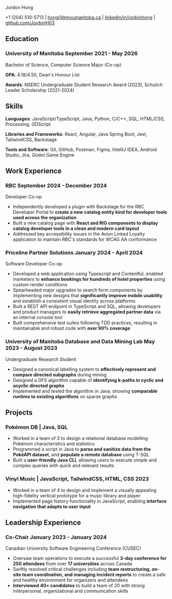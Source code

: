<link rel="stylesheet" type="text/css" href="resume.css">
<link rel="stylesheet" href="https://fonts.googleapis.com/css2?family=Open+Sans">

<span class="name"> Jordon Hong </span>

<span class="info">

+1 (204) 510-5713 | <a href="mailto:hongj1@myumanitoba.ca" target="_blank">hongj1@myumanitoba.ca</a> | <a href="https://linkedin.com/in/jordonhong" target="_blank">linkedin/in/jordonhong</a> | <a href="https://github.com/JordonH03" target="_blank">github.com/JordonH03</a>

</span>

## Education

### University of Manitoba <time> September 2021 - May 2026 </time>
<subheading> Bachelor of Science, Computer Science Major (Co-op) </subheading>

**GPA**: 4.18/4.50, Dean's Honour List

**Awards**: NSERC Undergraduate Student Research Award (2023), Schulich Leader Scholarship (2021-2024)

## Skills
**Languages**: JavaScript/TypeScript, Java, Python, C/C++, SQL, HTML/CSS, Processing, GDScript

**Libraries and Frameworks**: React, Angular, Java Spring Boot, Jest, TailwindCSS, Backstage

**Tools and Software**: Git, GitHub, Postman, Figma, IntelliJ IDEA, Android Studio, Jira, Godot Game Engine

## Work Experience

### RBC <time> September 2024 - December 2024 </time>
<subheading> Developer Co-op </subheading>

- Independently developed a plugin with Backstage for the RBC Developer Portal to **create a new catalog entity kind for developer tools used across the organization**
- Built a new catalog page with **React and RIG components to display catalog developer tools in a clean and modern card layout**
- Addressed key accessibility issues in the Avion Linked Loyalty application to maintain RBC's standards for WCAG AA conformance

### Priceline Partner Solutions <time> January 2024 - April 2024 </time>
<subheading> Software Developer Co-op </subheading>

- Developed a web application using Typescript and Contentful, enabled marketers to **enhance bookings for hundreds of hotel properties** using custom render conditions
- Spearheaded major upgrades to search form components by implementing new designs that **significantly improve mobile usability** and establish a consistent visual identity across platforms
- Built a REST API endpoint in TypeScript and SQL, allowing developers and product managers to **easily retrieve aggregated partner data** via an internal console tool 
- Built comprehensive test suites following TDD practices, resulting in maintainable and robust code with **over 90% coverage**

### University of Manitoba Database and Data Mining Lab <time> May 2023 - August 2023 </time>
<subheading> Undergraduate Research Student </subheading>

- Designed a canonical labelling system to **effectively represent and compare directed subgraphs** during mining
- Designed a DFS algorithm capable of **identifying k-paths in cyclic and acyclic directed graphs**
- Implemented and tested the algorithm in Java, showing **comparable runtime to existing algorithms** on sparse graphs

## Projects

### Pokémon DB | <span class="skills"> Java, SQL </span>

- Worked in a team of 3 to design a relational database modelling Pokémon characteristics and statistics
- Programmed a script in Java to **parse and sanitize data from the PokéAPI dataset**, and **populate a remote database** using T-SQL
- Built a **user-friendly Java CLI**, allowing users to execute simple and complex queries with quick and relevant results

### Vinyl Music | <span class="skills"> JavaScript, TailwindCSS, HTML, CSS </span> <time> 2023 </time>

- Worked in a team of 4 to design and implement a visually appealing high-fidelity vertical prototype for a music library and player
- Implemented page history functionality in JavaScript, enabling **interface navigation that adapts to user input**

<!-- ### Blockchain | <span class="skills">Python</span>
- Built a **blockchain peer from scratch** in Python, using proof-of-work to verify over 5000 blocks on the network -->

<!-- ### Circuit Breaker | <span class="skills"> Godot Game Engine, GDScript </span>  <time> 2023 </time>

- Collaborated with 10 developers and designers to produce an RPG puzzle game using Godot for a 48-hour game jam
- Developed player movement and map logic using GDScript to **control transitions between the game map and mini-games** -->

## Leadership Experience

<!-- ### Internal Executive <time> April 2023 - April 2024 </time>
<subheading> University of Manitoba .devClub </subheading>

- Led a 24-hour hackathon by coordinating participant check-in, scheduling, and project presentations to ensure efficient operations and high satisfaction for **over 300 attendees**
- Chaired executive meetings with detailed minutes to ensure ownership of responsibilities and facilitate effective communication among 13 executive members and councillors -->

### Co-Chair <time> January 2023 - January 2024 </time>
<subheading> Canadian University Software Engineering Conference (CUSEC) </subheading>

- Oversaw team operations to execute a successful **3-day conference for 250 attendees** from over **17 universities** across Canada
- Swiftly resolved critical challenges including **team restructuring, on-site team coordination, and managing incident reports** to create a safe and healthy environment for organizers and attendees
- **Interviewed 40+ candidates** to build a team of 20 with strong interpersonal, organizational and communication skills
